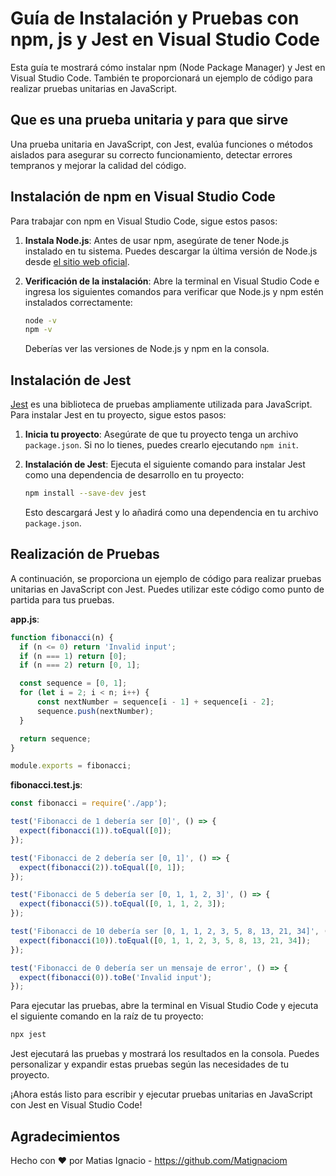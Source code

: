 # Guía de Instalación y Pruebas con npm, js y Jest en Visual Studio Code

Esta guía te mostrará cómo instalar npm (Node Package Manager) y Jest en Visual Studio Code. También te proporcionará un ejemplo de código para realizar pruebas unitarias en JavaScript.

## Que es una prueba unitaria y para que sirve

Una prueba unitaria en JavaScript, con Jest, evalúa funciones o métodos aislados para asegurar su correcto funcionamiento, detectar errores tempranos y mejorar la calidad del código.

## Instalación de npm en Visual Studio Code

Para trabajar con npm en Visual Studio Code, sigue estos pasos:

1. **Instala Node.js**: Antes de usar npm, asegúrate de tener Node.js instalado en tu sistema. Puedes descargar la última versión de Node.js desde [el sitio web oficial](https://nodejs.org/).

2. **Verificación de la instalación**: Abre la terminal en Visual Studio Code e ingresa los siguientes comandos para verificar que Node.js y npm estén instalados correctamente:

   ```bash
   node -v
   npm -v
   ```

   Deberías ver las versiones de Node.js y npm en la consola.

## Instalación de Jest

[Jest](https://jestjs.io/) es una biblioteca de pruebas ampliamente utilizada para JavaScript. Para instalar Jest en tu proyecto, sigue estos pasos:

1. **Inicia tu proyecto**: Asegúrate de que tu proyecto tenga un archivo `package.json`. Si no lo tienes, puedes crearlo ejecutando `npm init`.

2. **Instalación de Jest**: Ejecuta el siguiente comando para instalar Jest como una dependencia de desarrollo en tu proyecto:

   ```bash
   npm install --save-dev jest
   ```

   Esto descargará Jest y lo añadirá como una dependencia en tu archivo `package.json`.

## Realización de Pruebas

A continuación, se proporciona un ejemplo de código para realizar pruebas unitarias en JavaScript con Jest. Puedes utilizar este código como punto de partida para tus pruebas.

**app.js**:

```javascript
function fibonacci(n) {
  if (n <= 0) return 'Invalid input';
  if (n === 1) return [0];
  if (n === 2) return [0, 1];

  const sequence = [0, 1];
  for (let i = 2; i < n; i++) {
      const nextNumber = sequence[i - 1] + sequence[i - 2];
      sequence.push(nextNumber);
  }

  return sequence;
}

module.exports = fibonacci;
```

**fibonacci.test.js**:

```javascript
const fibonacci = require('./app');

test('Fibonacci de 1 debería ser [0]', () => {
  expect(fibonacci(1)).toEqual([0]);
});

test('Fibonacci de 2 debería ser [0, 1]', () => {
  expect(fibonacci(2)).toEqual([0, 1]);
});

test('Fibonacci de 5 debería ser [0, 1, 1, 2, 3]', () => {
  expect(fibonacci(5)).toEqual([0, 1, 1, 2, 3]);
});

test('Fibonacci de 10 debería ser [0, 1, 1, 2, 3, 5, 8, 13, 21, 34]', () => {
  expect(fibonacci(10)).toEqual([0, 1, 1, 2, 3, 5, 8, 13, 21, 34]);
});

test('Fibonacci de 0 debería ser un mensaje de error', () => {
  expect(fibonacci(0)).toBe('Invalid input');
});
```

Para ejecutar las pruebas, abre la terminal en Visual Studio Code y ejecuta el siguiente comando en la raíz de tu proyecto:

```bash
npx jest
```

Jest ejecutará las pruebas y mostrará los resultados en la consola. Puedes personalizar y expandir estas pruebas según las necesidades de tu proyecto.

¡Ahora estás listo para escribir y ejecutar pruebas unitarias en JavaScript con Jest en Visual Studio Code!

## Agradecimientos

Hecho con ❤️ por Matias Ignacio - https://github.com/Matignaciom
